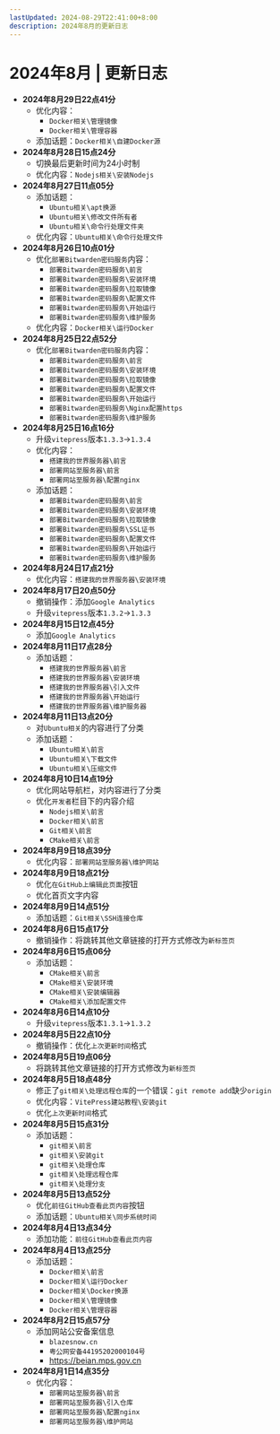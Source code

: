 ```yaml
---
lastUpdated: 2024-08-29T22:41:00+8:00
description: 2024年8月的更新日志
---
```


# 2024年8月 | 更新日志

- **2024年8月29日22点41分**
  - 优化内容：
    - `Docker相关\管理镜像`
    - `Docker相关\管理容器`
  - 添加话题：`Docker相关\自建Docker源`
- **2024年8月28日15点24分**
  - 切换最后更新时间为24小时制
  - 优化内容：`Nodejs相关\安装Nodejs`
- **2024年8月27日11点05分**
  - 添加话题：
    - `Ubuntu相关\apt换源`
    - `Ubuntu相关\修改文件所有者`
    - `Ubuntu相关\命令行处理文件夹`
  - 优化内容：`Ubuntu相关\命令行处理文件`
- **2024年8月26日10点01分**
  - 优化`部署Bitwarden密码服务`内容：
    - `部署Bitwarden密码服务\前言`
    - `部署Bitwarden密码服务\安装环境`
    - `部署Bitwarden密码服务\拉取镜像`
    - `部署Bitwarden密码服务\配置文件`
    - `部署Bitwarden密码服务\开始运行`
    - `部署Bitwarden密码服务\维护服务`
  - 优化内容：`Docker相关\运行Docker`
- **2024年8月25日22点52分**
  - 优化`部署Bitwarden密码服务`内容：
    - `部署Bitwarden密码服务\前言`
    - `部署Bitwarden密码服务\安装环境`
    - `部署Bitwarden密码服务\拉取镜像`
    - `部署Bitwarden密码服务\配置文件`
    - `部署Bitwarden密码服务\开始运行`
    - `部署Bitwarden密码服务\Nginx配置https`
    - `部署Bitwarden密码服务\维护服务`
- **2024年8月25日16点16分**
  - 升级`vitepress`版本`1.3.3`->`1.3.4`
  - 优化内容：
    - `搭建我的世界服务器\前言`
    - `部署网站至服务器\前言`
    - `部署网站至服务器\配置nginx`
  - 添加话题：
    - `部署Bitwarden密码服务\前言`
    - `部署Bitwarden密码服务\安装环境`
    - `部署Bitwarden密码服务\拉取镜像`
    - `部署Bitwarden密码服务\SSL证书`
    - `部署Bitwarden密码服务\配置文件`
    - `部署Bitwarden密码服务\开始运行`
    - `部署Bitwarden密码服务\维护服务`
- **2024年8月24日17点21分**
  - 优化内容：`搭建我的世界服务器\安装环境`
- **2024年8月17日20点50分**
  - 撤销操作：添加`Google Analytics`
  - 升级`vitepress`版本`1.3.2`->`1.3.3`
- **2024年8月15日12点45分**
  - 添加`Google Analytics`
- **2024年8月11日17点28分**
  - 添加话题：
    - `搭建我的世界服务器\前言`
    - `搭建我的世界服务器\安装环境`
    - `搭建我的世界服务器\引入文件`
    - `搭建我的世界服务器\开始运行`
    - `搭建我的世界服务器\维护服务器`
- **2024年8月11日13点20分**
  - 对`Ubuntu相关`的内容进行了分类
  - 添加话题：
    - `Ubuntu相关\前言`
    - `Ubuntu相关\下载文件`
    - `Ubuntu相关\压缩文件`
- **2024年8月10日14点19分**
  - 优化网站导航栏，对内容进行了分类
  - 优化`开发者`栏目下的内容介绍
    - `Nodejs相关\前言`
    - `Docker相关\前言`
    - `Git相关\前言`
    - `CMake相关\前言`
- **2024年8月9日18点39分**
  - 优化内容：`部署网站至服务器\维护网站`
- **2024年8月9日18点21分**
  - 优化`在GitHub上编辑此页面`按钮
  - 优化首页文字内容
- **2024年8月9日14点51分**
  - 添加话题：`Git相关\SSH连接仓库`
- **2024年8月6日15点17分**
  - 撤销操作：将跳转其他文章链接的打开方式修改为`新标签页`
- **2024年8月6日15点06分**
  - 添加话题：
    - `CMake相关\前言`
    - `CMake相关\安装环境`
    - `CMake相关\安装编辑器`
    - `CMake相关\添加配置文件`
- **2024年8月6日14点10分**
  - 升级`vitepress`版本`1.3.1`->`1.3.2`
- **2024年8月5日22点10分**
  - 撤销操作：优化`上次更新时间`格式
- **2024年8月5日19点06分**
  - 将跳转其他文章链接的打开方式修改为`新标签页`
- **2024年8月5日18点48分**
  - 修正了`git相关\处理远程仓库`的一个错误：`git remote add`缺少`origin`
  - 优化内容：`VitePress建站教程\安装git`
  - 优化`上次更新时间`格式
- **2024年8月5日15点31分**
  - 添加话题：
    - `git相关\前言`
    - `git相关\安装git`
    - `git相关\处理仓库`
    - `git相关\处理远程仓库`
    - `git相关\处理分支`
- **2024年8月5日13点52分**
  - 优化`前往GitHub查看此页内容`按钮
  - 添加话题：`Ubuntu相关\同步系统时间`
- **2024年8月4日13点34分**
  - 添加功能：`前往GitHub查看此页内容`
- **2024年8月4日13点25分**
  - 添加话题：
    - `Docker相关\前言`
    - `Docker相关\运行Docker`
    - `Docker相关\Docker换源`
    - `Docker相关\管理镜像`
    - `Docker相关\管理容器`
- **2024年8月2日15点57分**
  - 添加网站公安备案信息
    - `blazesnow.cn`
    - `粤公网安备44195202000104号`
    - <https://beian.mps.gov.cn>
- **2024年8月1日14点35分**
  - 优化内容：
    - `部署网站至服务器\前言`
    - `部署网站至服务器\引入仓库`
    - `部署网站至服务器\配置nginx`
    - `部署网站至服务器\维护网站`
